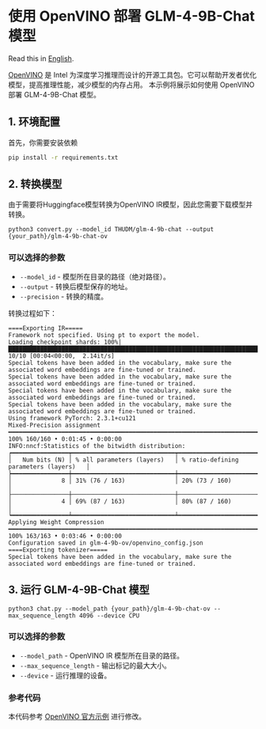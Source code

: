 # 使用 OpenVINO 部署 GLM-4-9B-Chat 模型

Read this in [English](README_en.md).

[OpenVINO](https://www.intel.com/content/www/us/en/developer/tools/openvino-toolkit/overview.html) 
是 Intel 为深度学习推理而设计的开源工具包。它可以帮助开发者优化模型，提高推理性能，减少模型的内存占用。
本示例将展示如何使用 OpenVINO 部署 GLM-4-9B-Chat 模型。

## 1. 环境配置

首先，你需要安装依赖

```bash
pip install -r requirements.txt
```

## 2. 转换模型

由于需要将Huggingface模型转换为OpenVINO IR模型，因此您需要下载模型并转换。

```
python3 convert.py --model_id THUDM/glm-4-9b-chat --output {your_path}/glm-4-9b-chat-ov
```

### 可以选择的参数

* `--model_id` - 模型所在目录的路径（绝对路径）。
* `--output` - 转换后模型保存的地址。
* `--precision` - 转换的精度。


转换过程如下：
```
====Exporting IR=====
Framework not specified. Using pt to export the model.
Loading checkpoint shards: 100%|███████████████████████████████████████████████████████████████████████████████████████████████████████████████████████████████████████████████████████████████████████████████████████████████████████████████████████████████████| 10/10 [00:04<00:00,  2.14it/s]
Special tokens have been added in the vocabulary, make sure the associated word embeddings are fine-tuned or trained.
Special tokens have been added in the vocabulary, make sure the associated word embeddings are fine-tuned or trained.
Special tokens have been added in the vocabulary, make sure the associated word embeddings are fine-tuned or trained.
Special tokens have been added in the vocabulary, make sure the associated word embeddings are fine-tuned or trained.
Using framework PyTorch: 2.3.1+cu121
Mixed-Precision assignment ━━━━━━━━━━━━━━━━━━━━━━━━━━━━━━━━━━━━━━━━━━━━━━━━━━━━━━━━━━━━━━━━━━━━━━━━━━━━━━━━━━━━━━━━━━━━━━━━━━━━━━━━━━━━━━━━━━━━━━━━━━━━━━━━━━━━━━━━━━━━━━━━━━━━━━━━━━━━━━━━━━━━━━━━━━━━━━━━━━━━━━━━━━━━━━━━━━━━━━━━━━━━━━━━━━━━━━━━━━━━━━━━━━━━━━━ 100% 160/160 • 0:01:45 • 0:00:00
INFO:nncf:Statistics of the bitwidth distribution:
┍━━━━━━━━━━━━━━━━┯━━━━━━━━━━━━━━━━━━━━━━━━━━━━━┯━━━━━━━━━━━━━━━━━━━━━━━━━━━━━━━━━━━━━━━━┑
│   Num bits (N) │ % all parameters (layers)   │ % ratio-defining parameters (layers)   │
┝━━━━━━━━━━━━━━━━┿━━━━━━━━━━━━━━━━━━━━━━━━━━━━━┿━━━━━━━━━━━━━━━━━━━━━━━━━━━━━━━━━━━━━━━━┥
│              8 │ 31% (76 / 163)              │ 20% (73 / 160)                         │
├────────────────┼─────────────────────────────┼────────────────────────────────────────┤
│              4 │ 69% (87 / 163)              │ 80% (87 / 160)                         │
┕━━━━━━━━━━━━━━━━┷━━━━━━━━━━━━━━━━━━━━━━━━━━━━━┷━━━━━━━━━━━━━━━━━━━━━━━━━━━━━━━━━━━━━━━━┙
Applying Weight Compression ━━━━━━━━━━━━━━━━━━━━━━━━━━━━━━━━━━━━━━━━━━━━━━━━━━━━━━━━━━━━━━━━━━━━━━━━━━━━━━━━━━━━━━━━━━━━━━━━━━━━━━━━━━━━━━━━━━━━━━━━━━━━━━━━━━━━━━━━━━━━━━━━━━━━━━━━━━━━━━━━━━━━━━━━━━━━━━━━━━━━━━━━━━━━━━━━━━━━━━━━━━━━━━━━━━━━━━━━━━━━━━━━━━━━━━ 100% 163/163 • 0:03:46 • 0:00:00
Configuration saved in glm-4-9b-ov/openvino_config.json
====Exporting tokenizer=====
Special tokens have been added in the vocabulary, make sure the associated word embeddings are fine-tuned or trained.
```
## 3. 运行 GLM-4-9B-Chat 模型

```
python3 chat.py --model_path {your_path}/glm-4-9b-chat-ov --max_sequence_length 4096 --device CPU
```

### 可以选择的参数

* `--model_path` - OpenVINO IR 模型所在目录的路径。
* `--max_sequence_length` - 输出标记的最大大小。
* `--device` - 运行推理的设备。

### 参考代码

本代码参考 [OpenVINO 官方示例](https://github.com/OpenVINO-dev-contest/chatglm3.openvino) 进行修改。
